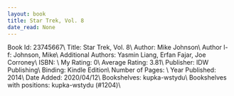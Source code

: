 ```yaml
---
layout: book
title: Star Trek, Vol. 8
date_read: None
---
```


Book Id: 23745667\ 
Title: Star Trek, Vol. 8\ 
Author: Mike Johnson\ 
Author l-f: Johnson, Mike\ 
Additional Authors: Yasmin Liang, Erfan Fajar, Joe Corroney\ 
ISBN: \ 
My Rating: 0\ 
Average Rating: 3.81\ 
Publisher: IDW Publishing\ 
Binding: Kindle Edition\ 
Number of Pages: \ 
Year Published: 2014\ 
Date Added: 2020/04/12\ 
Bookshelves: kupka-wstydu\ 
Bookshelves with positions: kupka-wstydu (#1204)\ 

